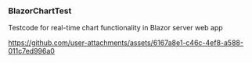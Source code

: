 ### BlazorChartTest
Testcode for real-time chart functionality in Blazor server web app

https://github.com/user-attachments/assets/6167a8e1-c46c-4ef8-a588-011c7ed996a0

